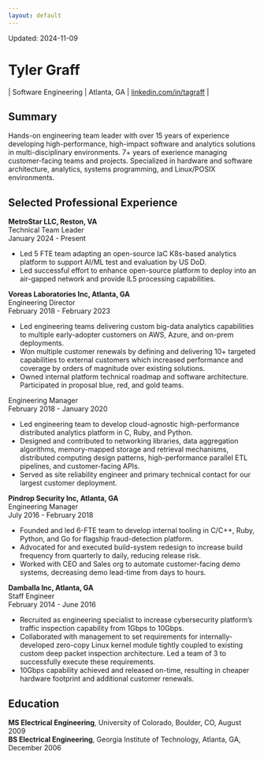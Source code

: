 ```yaml
---
layout: default
---
```

Updated: 2024-11-09

# Tyler Graff  
|  Software Engineering  |  Atlanta, GA  |  [linkedin.com/in/tagraff](https://www.linkedin.com/in/tagraff)  |

## Summary  
Hands-on engineering team leader with over 15 years of experience developing high-performance, high-impact software and analytics solutions in multi-disciplinary environments. 7+ years of exerience managing customer-facing teams and projects. Specialized in hardware and software architecture, analytics, systems programming, and Linux/POSIX environments.

## Selected Professional Experience  
**MetroStar LLC, Reston, VA**  
Technical Team Leader  
January 2024 - Present  
* Led 5 FTE team adapting an open-source IaC K8s-based analytics platform to support AI/ML test and evaluation by US DoD.  
* Led successful effort to enhance open-source platform to deploy into an air-gapped network and provide IL5 processing capabilities.
 
**Voreas Laboratories Inc, Atlanta, GA**  
Engineering Director  
February 2018 - February 2023
* Led engineering teams delivering custom big-data analytics capabilities to multiple early-adopter customers on AWS, Azure, and on-prem deployments.  
* Won multiple customer renewals by defining and delivering 10+ targeted capabilities to external customers which increased performance and coverage by orders of magnitude over existing solutions.  
* Owned internal platform technical roadmap and software architecture. Participated in proposal blue, red, and gold teams.  

Engineering Manager  
February 2018 - January 2020  
* Led engineering team to develop cloud-agnostic high-performance distributed analytics platform in C, Ruby, and Python.  
* Designed and contributed to networking libraries, data aggregation algorithms, memory-mapped storage and retrieval mechanisms, distributed computing design patterns, high-performance parallel ETL pipelines, and customer-facing APIs.  
* Served as site reliability engineer and primary technical contact for our largest customer deployment.

**Pindrop Security Inc, Atlanta, GA**  
Engineering Manager  
July 2016 - February 2018
* Founded and led 6-FTE team to develop internal tooling in C/C++, Ruby, Python, and Go for flagship fraud-detection platform.  
* Advocated for and executed build-system redesign to increase build frequency from quarterly to daily, reducing release risk.  
* Worked with CEO and Sales org to automate customer-facing demo systems, decreasing demo lead-time from days to hours.

**Damballa Inc, Atlanta, GA**  
Staff Engineer  
February 2014 - June 2016
* Recruited as engineering specialist to increase cybersecurity platform’s traffic inspection capability from 1Gbps to 10Gbps.  
* Collaborated with management to set requirements for internally-developed zero-copy Linux kernel module tightly coupled to existing custom deep packet inspection architecture. Led a team of 3 to successfully execute these requirements.  
* 10Gbps capability achieved and released on-time, resulting in cheaper hardware footprint and additional customer renewals.

## Education  
**MS Electrical Engineering**, University of Colorado, Boulder, CO, August 2009  
**BS Electrical Engineering**, Georgia Institute of Technology, Atlanta, GA, December 2006  
